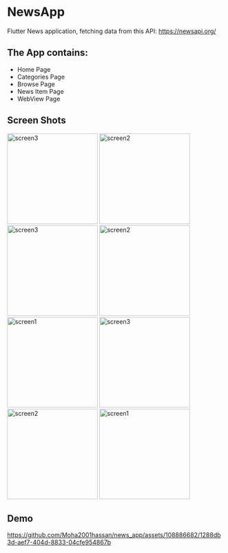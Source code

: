 # NewsApp
Flutter News application, fetching data from this API: https://newsapi.org/

## The App contains:
- Home Page
- Categories Page
- Browse Page
- News Item Page
- WebView Page

## Screen Shots

<div>    
<img src="https://github.com/Moha2001hassan/news_app/assets/108886682/246df9b6-4fdf-4fb5-af62-a87008778157" alt="screen3" width="210">
<img src="https://github.com/Moha2001hassan/news_app/assets/108886682/6fd6b897-632c-4ffa-a353-a988c50b6263" alt="screen2" width="210">
<img src="https://github.com/Moha2001hassan/news_app/assets/108886682/a677f527-9c3a-4e29-826f-b24a93b00614" alt="screen3" width="210">
<img src="https://github.com/Moha2001hassan/news_app/assets/108886682/2bbf1db4-c27f-4c5a-bf4c-c982518697d6" alt="screen2" width="210">

<img src="https://github.com/Moha2001hassan/news_app/assets/108886682/33090f6c-007a-448c-bdbf-8368ea29e150" alt="screen1" width="210">
<img src="https://github.com/Moha2001hassan/news_app/assets/108886682/71c5c765-67da-4d85-833c-c7ce75654b1b" alt="screen3" width="210">
<img src="https://github.com/Moha2001hassan/news_app/assets/108886682/9056a279-e27f-4eac-9903-4f98551ae44e" alt="screen2" width="210">
<img src="https://github.com/Moha2001hassan/news_app/assets/108886682/07a92e40-86e5-47a2-9e8d-f759b40b791a" alt="screen1" width="210">
</div>

## Demo

https://github.com/Moha2001hassan/news_app/assets/108886682/1288db3d-aef7-404d-8833-04cfe954867b





